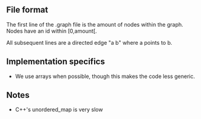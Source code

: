 ## File format

The first line of the .graph file is the amount of nodes within the graph. Nodes have an id within [0,amount[.

All subsequent lines are a directed edge "a b" where a points to b.

## Implementation specifics

- We use arrays when possible, though this makes the code less generic.

## Notes

- C++'s unordered_map is very slow